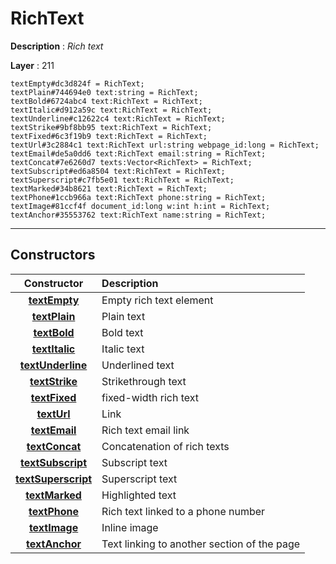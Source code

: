 # RichText

**Description** : *Rich text*

**Layer** : 211

```tl
textEmpty#dc3d824f = RichText;
textPlain#744694e0 text:string = RichText;
textBold#6724abc4 text:RichText = RichText;
textItalic#d912a59c text:RichText = RichText;
textUnderline#c12622c4 text:RichText = RichText;
textStrike#9bf8bb95 text:RichText = RichText;
textFixed#6c3f19b9 text:RichText = RichText;
textUrl#3c2884c1 text:RichText url:string webpage_id:long = RichText;
textEmail#de5a0dd6 text:RichText email:string = RichText;
textConcat#7e6260d7 texts:Vector<RichText> = RichText;
textSubscript#ed6a8504 text:RichText = RichText;
textSuperscript#c7fb5e01 text:RichText = RichText;
textMarked#34b8621 text:RichText = RichText;
textPhone#1ccb966a text:RichText phone:string = RichText;
textImage#81ccf4f document_id:long w:int h:int = RichText;
textAnchor#35553762 text:RichText name:string = RichText;
```

---

## Constructors

| Constructor | Description |
| :---: | :--- |
| [**textEmpty**](constructor/textEmpty) | Empty rich text element |
| [**textPlain**](constructor/textPlain) | Plain text |
| [**textBold**](constructor/textBold) | Bold text |
| [**textItalic**](constructor/textItalic) | Italic text |
| [**textUnderline**](constructor/textUnderline) | Underlined text |
| [**textStrike**](constructor/textStrike) | Strikethrough text |
| [**textFixed**](constructor/textFixed) | fixed-width rich text |
| [**textUrl**](constructor/textUrl) | Link |
| [**textEmail**](constructor/textEmail) | Rich text email link |
| [**textConcat**](constructor/textConcat) | Concatenation of rich texts |
| [**textSubscript**](constructor/textSubscript) | Subscript text |
| [**textSuperscript**](constructor/textSuperscript) | Superscript text |
| [**textMarked**](constructor/textMarked) | Highlighted text |
| [**textPhone**](constructor/textPhone) | Rich text linked to a phone number |
| [**textImage**](constructor/textImage) | Inline image |
| [**textAnchor**](constructor/textAnchor) | Text linking to another section of the page |